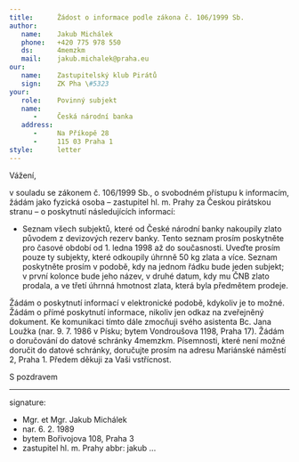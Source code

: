 ```yaml
---
title:      Žádost o informace podle zákona č. 106/1999 Sb.
author:
   name:    Jakub Michálek
   phone:   +420 775 978 550
   ds:      4memzkm
   mail:    jakub.michalek@praha.eu
our:
   name:    Zastupitelský klub Pirátů
   sign:    ZK Pha \#5323
your:
   role:    Povinný subjekt
   name:    
      -     Česká národní banka
   address:
      -     Na Příkopě 28
      -     115 03 Praha 1
style:      letter
---
```


Vážení,

v souladu se zákonem č. 106/1999 Sb., o svobodném přístupu k informacím, žádám jako fyzická osoba – zastupitel hl. m. Prahy za Českou pirátskou stranu – o poskytnutí následujících informací:

* Seznam všech subjektů, které od České národní banky nakoupily zlato původem z devizových rezerv banky. Tento seznam prosím poskytněte pro časové období od 1. ledna 1998 až do současnosti. Uveďte prosím pouze ty subjekty, které odkoupily úhrnně 50 kg zlata a více. Seznam poskytněte prosím v podobě, kdy na jednom řádku bude jeden subjekt; v první kolonce bude jeho název, v druhé datum, kdy mu ČNB zlato prodala, a ve třetí úhrnná hmotnost zlata, která byla předmětem prodeje. 

Žádám o poskytnutí informací v elektronické podobě, kdykoliv je to možné. Žádám o přímé poskytnutí informace, nikoliv jen odkaz na zveřejněný dokument. Ke komunikaci tímto dále zmocňuji svého asistenta Bc. Jana Loužka (nar. 9. 7. 1986 v Písku; bytem Vondroušova 1198, Praha 17). Žádám o doručování do datové schránky 4memzkm. Písemnosti, které není možné doručit do datové schránky, doručujte prosím na adresu Mariánské náměstí 2, Praha 1. Předem děkuji za Vaši vstřícnost.

S pozdravem

---
signature: 
  - Mgr. et Mgr. Jakub Michálek
  - nar. 6. 2. 1989
  - bytem Bořivojova 108, Praha 3
  - zastupitel hl. m. Prahy
abbr:       jakub
...

